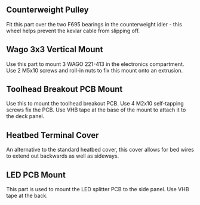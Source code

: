 ## Counterweight Pulley
Fit this part over the two F695 bearings in the counterweight idler - this wheel helps prevent the kevlar cable from slipping off.

## Wago 3x3 Vertical Mount
Use this part to mount 3 WAGO 221-413 in the electronics compartment. Use 2 M5x10 screws and roll-in nuts to fix this mount onto an extrusion. 

## Toolhead Breakout PCB Mount
Use this to mount the toolhead breakout PCB. Use 4 M2x10 self-tapping screws fix the PCB. Use VHB tape at the base of the mount to attach it to the deck panel. 

## Heatbed Terminal Cover
An alternative to the standard heatbed cover, this cover allows for bed wires to extend out backwards as well as sideways.

## LED PCB Mount
This part is used to mount the LED splitter PCB to the side panel. Use VHB tape at the back. 